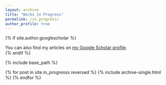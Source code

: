 ```yaml
---
layout: archive
title: "Works In Progress"
permalink: /in_progress/
author_profile: true
---
```


{% if site.author.googlescholar %}
  <div class="wordwrap">You can also find my articles on <a href="{{site.author.googlescholar}}">my Google Scholar profile</a>.</div>
{% endif %}

{% include base_path %}


{% for post in site.in_progresss reversed %}
	  {% include archive-single.html %}
{% endfor %}
